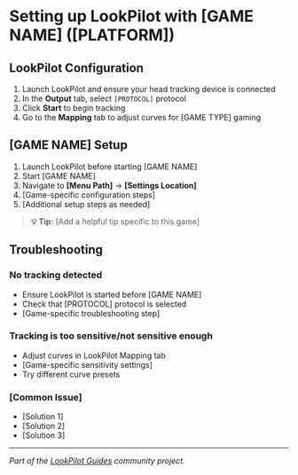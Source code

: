 # Setting up LookPilot with [GAME NAME] ([PLATFORM])

## LookPilot Configuration

1. Launch LookPilot and ensure your head tracking device is connected
2. In the **Output** tab, select `[PROTOCOL]` protocol
   <!-- Common protocols: 
        Windows: "freetrack 2.0 Enhanced", "SimConnect" for MSFS
        Linux: "Mouse emulation" -->
3. Click **Start** to begin tracking
4. Go to the **Mapping** tab to adjust curves for [GAME TYPE] gaming

## [GAME NAME] Setup

1. Launch LookPilot before starting [GAME NAME]
2. Start [GAME NAME]
3. Navigate to **[Menu Path]** → **[Settings Location]**
4. [Game-specific configuration steps]
5. [Additional setup steps as needed]

> **💡 Tip:** [Add a helpful tip specific to this game]

## Troubleshooting

### No tracking detected
- Ensure LookPilot is started before [GAME NAME]
- Check that [PROTOCOL] protocol is selected
- [Game-specific troubleshooting step]

### Tracking is too sensitive/not sensitive enough
- Adjust curves in LookPilot Mapping tab
- [Game-specific sensitivity settings]
- Try different curve presets

### [Common Issue]
- [Solution 1]
- [Solution 2]
- [Solution 3]

---

*Part of the [LookPilot Guides](https://github.com/Reblexis/lookpilot-guides) community project.*

<!-- 
INSTRUCTIONS FOR CONTRIBUTORS:
1. Create a directory: docs/game-guides/[game-name-kebab-case]/
2. Create this file as: [platform].md (e.g., windows.md, linux.md)
3. Replace all [PLACEHOLDERS] with actual values
4. The directory name will auto-generate the game title (e.g., "counter-strike-2" → "Counter Strike 2")
5. The filename will auto-generate the platform title (e.g., "windows.md" → "Windows")
6. No need for frontmatter or _category_.json files!
--> 